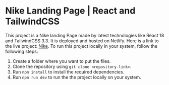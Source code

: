 # Nike Landing Page | React and TailwindCSS

This project is a Nike landing Page made by latest technologies like React 18 and TailwindCSS 3.3. It is deployed and hosted on Netlify. Here is a link to the live project: [Nike](https://silly-cocada-d4fe73.netlify.app/). To run this project locally in your system, follow the following steps:

1. Create a folder where you want to put the files.
2. Clone the repository using `git clone <repository-link>`.
3. Run `npm install` to install the required dependencies.
4. Run `npm run dev` to run the the project locally on your system.
